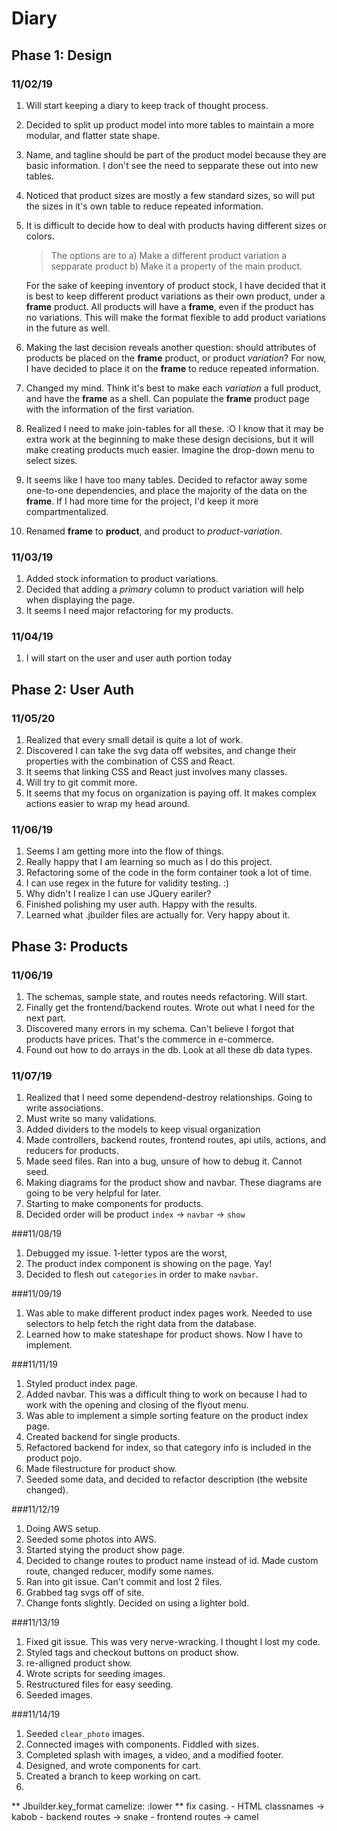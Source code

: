 # Diary

## Phase 1: Design
### 11/02/19
1. Will start keeping a diary to keep track of thought process.
2. Decided to split up product model into more tables to maintain a more modular, and flatter state shape.
3. Name, and tagline should be part of the product model because they are basic information. I don't see the need to sepparate these out into new tables.
4. Noticed that product sizes are mostly a few standard sizes, so will put the sizes in it's own table to reduce repeated information.
5. It is difficult to decide how to deal with products having different sizes or colors. 
  
    >The options are to 
    >a) Make a different product variation a sepparate product 
    >b) Make it a property of the main product.

    For the sake of keeping inventory of product stock, I have decided that it is best to keep different product variations as their own product, under a **frame** product. All products will have a **frame**, even if the product has no variations. This will make the format flexible to add product variations in the future as well.
 
6. Making the last decision reveals another question: should attributes of products be placed on the **frame** product, or product *variation*? For now, I have decided to place it on the **frame** to reduce repeated information.
7. Changed my mind. Think it's best to make each *variation* a full product, and have the **frame** as a shell. Can populate the **frame** product page with the information of the first variation.
8. Realized I need to make join-tables for all these. :O I know that it may be extra work at the beginning to make these design decisions, but it will make creating products much easier. Imagine the drop-down menu to select sizes.
9. It seems like I have too many tables. Decided to refactor away some one-to-one dependencies, and place the majority of the data on the **frame**. If I had more time for the project, I'd keep it more compartmentalized. 
10. Renamed **frame** to **product**, and product to *product-variation*.

### 11/03/19
1. Added stock information to product variations.
2. Decided that adding a *primary* column to product variation will help when displaying the page.
3. It seems I need major refactoring for my products.

### 11/04/19
1. I will start on the user and user auth portion today

## Phase 2: User Auth
### 11/05/20
1. Realized that every small detail is quite a lot of work.
2. Discovered I can take the svg data off websites, and change their properties with the combination of CSS and React.
3. It seems that linking CSS and React just involves many classes.
4. Will try to git commit more.
5. It seems that my focus on organization is paying off. It makes complex actions easier to wrap my head around.

### 11/06/19
1. Seems I am getting more into the flow of things. 
2. Really happy that I am learning so much as I do this project.
3. Refactoring some of the code in the form container took a lot of time.
4. I can use regex in the future for validity testing. :)
5. Why didn't I realize I can use JQuery eariler?
6. Finished polishing my user auth. Happy with the results.
7. Learned what .jbuilder files are actually for. Very happy about it.

## Phase 3: Products
### 11/06/19
1. The schemas, sample state, and routes needs refactoring. Will start.
2. Finally get the frontend/backend routes. Wrote out what I need for the next part.
3. Discovered many errors in my schema. Can't believe I forgot that products have prices. That's the commerce in e-commerce.
4. Found out how to do arrays in the db. Look at all these db data types.

### 11/07/19
1. Realized that I need some dependend-destroy relationships. Going to write associations.
2. Must write so many validations.
3. Added dividers to the models to keep visual organization
4. Made controllers, backend routes, frontend routes, api utils, actions, and reducers for products.
5. Made seed files. Ran into a bug, unsure of how to debug it. Cannot seed.
6. Making diagrams for the product show and navbar. These diagrams are going to be very helpful for later.
7. Starting to make components for products. 
8. Decided order will be product `index` -> `navbar` -> `show`

###11/08/19
1. Debugged my issue. 1-letter typos are the worst,
2. The product index component is showing on the page. Yay!
3. Decided to flesh out `categories` in order to make `navbar`.

###11/09/19
1. Was able to make different product index pages work. Needed to use selectors to help fetch the right data from the database. 
2. Learned how to make stateshape for product shows. Now I have to implement.

###11/11/19
1. Styled product index page.
2. Added navbar. This was a difficult thing to work on because I had to work with the opening and closing of the flyout menu.
3. Was able to implement a simple sorting feature on the product index page.
4. Created backend for single products.
5. Refactored backend for index, so that category info is included in the product pojo.
6. Made filestructure for product show.
7. Seeded some data, and decided to refactor description (the website changed).

###11/12/19
1. Doing AWS setup.
2. Seeded some photos into AWS.
3. Started stying the product show page.
4. Decided to change routes to product name instead of id. Made custom route, changed reducer, modify some names.
5. Ran into git issue. Can't commit and lost 2 files.
6. Grabbed tag svgs off of site.
7. Change fonts slightly. Decided on using a lighter bold.

###11/13/19
1. Fixed git issue. This was very nerve-wracking. I thought I lost my code.
2. Styled tags and checkout buttons on product show.
3. re-alligned product show.
4. Wrote scripts for seeding images.
5. Restructured files for easy seeding.
6. Seeded images.

###11/14/19
1. Seeded `clear_photo` images.
2. Connected images with components. Fiddled with sizes.
3. Completed splash with images, a video, and a modified footer.
4. Designed, and wrote components for cart.
5. Created a branch to keep working on cart.
6. 

** Jbuilder.key_format camelize: :lower
** fix casing. 
    - HTML classnames -> kabob
    - backend routes -> snake
    - frontend routes -> camel
